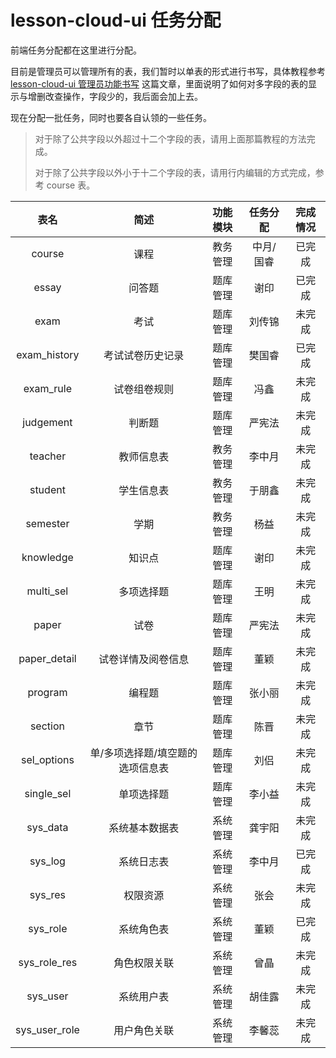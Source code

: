 # lesson-cloud-ui 任务分配

前端任务分配都在这里进行分配。

目前是管理员可以管理所有的表，我们暂时以单表的形式进行书写，具体教程参考 [lesson-cloud-ui 管理员功能书写](lesson-cloud-ui%20管理员功能书写.md) 这篇文章，里面说明了如何对多字段的表的显示与增删改查操作，字段少的，我后面会加上去。

现在分配一批任务，同时也要各自认领的一些任务。

> 对于除了公共字段以外超过十二个字段的表，请用上面那篇教程的方法完成。
>
> 对于除了公共字段以外小于十二个字段的表，请用行内编辑的方式完成，参考 course 表。

| 表名 | 简述 | 功能模块 | 任务分配 | 完成情况
|:------:|:---:|:-----:|:-----:|:-----:
| course | 课程 | 教务管理 | 中月/国睿 | 已完成
| essay | 问答题 | 题库管理 | 谢印 | 已完成
| exam | 考试 | 题库管理 | 刘传锦 | 未完成
| exam_history | 考试试卷历史记录 | 题库管理  | 樊国睿 | 已完成
| exam_rule | 试卷组卷规则 | 题库管理 | 冯鑫 | 未完成
| judgement | 判断题 | 题库管理 | 严宪法 | 未完成
| teacher  | 教师信息表 | 教务管理 | 李中月 | 未完成
| student | 学生信息表 | 教务管理 | 于朋鑫 | 未完成
| semester | 学期 | 教务管理 | 杨益 | 未完成
| knowledge | 知识点 | 题库管理 | 谢印 | 未完成
| multi_sel | 多项选择题 | 题库管理 | 王明 | 未完成
| paper | 试卷 | 题库管理 | 严宪法 | 未完成
| paper_detail | 试卷详情及阅卷信息 | 题库管理 | 董颖 | 未完成
| program | 编程题 | 题库管理 | 张小丽 | 未完成
| section | 章节 | 题库管理 | 陈晋 | 未完成
| sel_options | 单/多项选择题/填空题的选项信息表 | 题库管理 | 刘侣 | 未完成
| single_sel | 单项选择题 | 题库管理 | 李小益 | 未完成
| sys_data | 系统基本数据表 | 系统管理 | 龚宇阳 | 未完成
| sys_log | 系统日志表 | 系统管理 | 李中月 | 已完成
| sys_res | 权限资源 | 系统管理 | 张会 | 未完成
| sys_role | 系统角色表 | 系统管理 | 董颖 | 已完成
| sys_role_res | 角色权限关联 | 系统管理 | 曾晶 | 未完成
| sys_user | 系统用户表 | 系统管理 | 胡佳露 | 未完成
| sys_user_role | 用户角色关联 | 系统管理 | 李馨蕊 | 未完成


